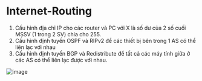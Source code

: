# Internet-Routing
1. Cấu hình địa chỉ IP cho các router và PC với X là số dư của 2 số cuối MSSV (1 trong
2 SV) chia cho 255.
2. Cấu hình định tuyến OSPF và RIPv2 để các thiết bị bên trong 1 AS có thể liên lạc với
nhau
3. Cấu hình định tuyến BGP và Redistribute để tất cả các máy tính giữa ở các AS có
thể liên lạc được với nhau.


![image](https://github.com/NguyetNguyet-oo/Internet-Routing/assets/134104269/faf6bef3-1f6e-4a92-a69f-2ada943fbe68)
